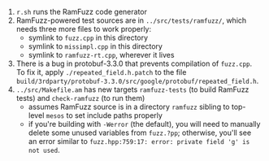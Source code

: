 1. `r.sh` runs the RamFuzz code generator
2. RamFuzz-powered test sources are in `../src/tests/ramfuzz/`, which needs
   three more files to work properly:
   * symlink to `fuzz.cpp` in this directory
   * symlink to `missimpl.cpp` in this directory
   * symlink to `ramfuzz-rt.cpp`, wherever it lives
3. There is a bug in protobuf-3.3.0 that prevents compilation of `fuzz.cpp`.  To
   fix it, apply `./repeated_field.h.patch` to the file
   `build/3rdparty/protobuf-3.3.0/src/google/protobuf/repeated_field.h`.
4. `../src/Makefile.am` has new targets `ramfuzz-tests` (to build RamFuzz tests)
   and `check-ramfuzz` (to run them)
   * assumes RamFuzz source is in a directory `ramfuzz` sibling to top-level
     `mesos` to set include paths properly
   * if you're building with `-Werror` (the default), you will need to manually
     delete some unused variables from `fuzz.?pp`; otherwise, you'll see an
     error similar to `fuzz.hpp:759:17: error: private field 'g' is not used`.
